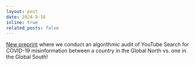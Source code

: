 ```yaml
---
layout: post
date: 2024-9-16
inline: true
related_posts: false
---
```


[New preprint](https://arxiv.org/abs/2409.10168) where we conduct an algorithmic audit of YouTube Search for COVID-19 misinformation between a country in the Global North vs. one in the Global South!
